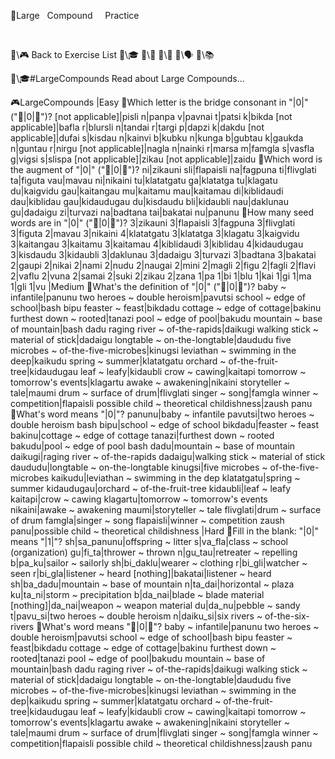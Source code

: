 📛Large
&nbsp; Compound
&nbsp; &nbsp; Practice

&nbsp;

🔗\🎮 Back to Exercise List
🔗\🎓
🔗\📖
🔗\🌳
🔗\🗣️
🔗\📚

🔗\🎓#LargeCompounds Read about Large Compounds...

🎮LargeCompounds
|Easy
🔹Which letter is the bridge consonant in "|0|" ("🎏|0|💬")?
[not applicable]|pisli
n|panpa
v|pavnai
t|patsi
k|bikda
[not applicable]|bafla
r|blursli
n|tandai
r|targi
p|dapzi
k|dakdu
[not applicable]|dufai
s|kisdau
n|kainvi
b|kubku
n|kunga
b|gubtau
k|gaukda
n|guntau
r|nirgu
[not applicable]|nagla
n|nainki
r|marsa
m|famgla
s|vasfla
g|vigsi
s|slispa
[not applicable]|zikau
[not applicable]|zaidu
🔹Which word is the augment of "|0|" ("🎏|0|💬")?
ni|zikauni
sli|flapaisli
na|fagpuna
ti|flivglati
ta|figuta
vau|mavau
ni|nikaini
tu|klatatgatu
ga|klatatga
tu|klagatu
du|kaigvidu
gau|kaitangau
mu|kaitamu
mau|kaitamau
di|kiblidaudi
dau|kiblidau
gau|kidaudugau
du|kisdaudu
bli|kidaubli
nau|daklunau
gu|dadaigu
zi|turvazi
na|badtana
tai|bakatai
nu|panunu
🔹How many seed words are in "|0|" ("🎏|0|💬")?
3|zikauni
3|flapaisli
3|fagpuna
3|flivglati
3|figuta
2|mavau
3|nikaini
4|klatatgatu
3|klatatga
3|klagatu
3|kaigvidu
3|kaitangau
3|kaitamu
3|kaitamau
4|kiblidaudi
3|kiblidau
4|kidaudugau
3|kisdaudu
3|kidaubli
3|daklunau
3|dadaigu
3|turvazi
3|badtana
3|bakatai
2|gaupi
2|nikai
2|nami
2|nudu
2|naugai
2|mini
2|magli
2|figu
2|fagli
2|flavi
2|vaflu
2|vuna
2|samai
2|suki
2|zikau
2|zana
1|pa
1|bi
1|blu
1|kai
1|gi
1|ma
1|gli
1|vu
|Medium
🔹What's the definition of "|0|" ("🎏|0|💬")?
baby ~ infantile|panunu
two heroes ~ double heroism|pavutsi
school ~ edge of school|bash bipu
feaster ~ feast|bikdadu
cottage ~ edge of cottage|bakinu
furthest down ~ rooted|tanazi
pool ~ edge of pool|bakudu
mountain ~ base of mountain|bash dadu
raging river ~ of-the-rapids|daikugi
walking stick ~ material of stick|dadaigu
longtable ~ on-the-longtable|daududu
five microbes ~ of-the-five-microbes|kinugsi
leviathan ~ swimming in the deep|kaikudu
spring ~ summer|klatatgatu
orchard ~ of-the-fruit-tree|kidaudugau
leaf ~ leafy|kidaubli
crow ~ cawing|kaitapi
tomorrow ~ tomorrow's events|klagartu
awake ~ awakening|nikaini
storyteller ~ tale|maumi
drum ~ surface of drum|flivglati
singer ~ song|famgla
winner ~ competition|flapaisli
possible child ~ theoretical childishness|zaush panu
🔹What's word means "|0|"?
panunu|baby ~ infantile
pavutsi|two heroes ~ double heroism
bash bipu|school ~ edge of school
bikdadu|feaster ~ feast
bakinu|cottage ~ edge of cottage
tanazi|furthest down ~ rooted
bakudu|pool ~ edge of pool
bash dadu|mountain ~ base of mountain
daikugi|raging river ~ of-the-rapids
dadaigu|walking stick ~ material of stick
daududu|longtable ~ on-the-longtable
kinugsi|five microbes ~ of-the-five-microbes
kaikudu|leviathan ~ swimming in the dep
klatatgatu|spring ~ summer
kidaudugau|orchard ~ of-the-fruit-tree
kidaubli|leaf ~ leafy
kaitapi|crow ~ cawing
klagartu|tomorrow ~ tomorrow's events
nikaini|awake ~ awakening
maumi|storyteller ~ tale
flivglati|drum ~ surface of drum
famgla|singer ~ song
flapaisli|winner ~ competition
zaush panu|possible child ~ theoretical childishness
|Hard
🔹Fill in the blank: "|0|" means "|1|"?
sh|sa_panunu|offspring ~ litter
s|va_fla|class ~ school (organization)
gu|fi_ta|thrower ~ thrown
n|gu_tau|retreater ~ repelling
b|pa_ku|sailor ~ sailorly
sh|bi_daklu|wearer ~ clothing
r|bi_gli|watcher ~ seen
r|bi_gla|listener ~ heard
[nothing]|bakatai|listener ~ heard
sh|ba_dadu|mountain ~ base of mountain
n|ta_dai|horizontal ~ plaza
ku|ta_ni|storm ~ precipitation
b|da_nai|blade ~ blade material
[nothing]|da_nai|weapon ~ weapon material
du|da_nu|pebble ~ sandy
t|pavu_si|two heroes ~ double heroism
n|daiku_si|six rivers ~ of-the-six-rivers
🔹What's word means "🎏|0|💬"?
baby ~ infantile|panunu
two heroes ~ double heroism|pavutsi
school ~ edge of school|bash bipu
feaster ~ feast|bikdadu
cottage ~ edge of cottage|bakinu
furthest down ~ rooted|tanazi
pool ~ edge of pool|bakudu
mountain ~ base of mountain|bash dadu
raging river ~ of-the-rapids|daikugi
walking stick ~ material of stick|dadaigu
longtable ~ on-the-longtable|daududu
five microbes ~ of-the-five-microbes|kinugsi
leviathan ~ swimming in the dep|kaikudu
spring ~ summer|klatatgatu
orchard ~ of-the-fruit-tree|kidaudugau
leaf ~ leafy|kidaubli
crow ~ cawing|kaitapi
tomorrow ~ tomorrow's events|klagartu
awake ~ awakening|nikaini
storyteller ~ tale|maumi
drum ~ surface of drum|flivglati
singer ~ song|famgla
winner ~ competition|flapaisli
possible child ~ theoretical childishness|zaush panu
